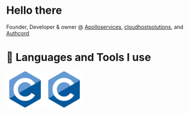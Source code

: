 # Hello there 

Founder, Developer & owner @ <a href="https://apolloservices.xyz">Apolloservices</a>, <a href="https://cloudhostsolutions.co">cloudhostsolutions</a>, and <a href="https://authcord.xyz">Authcord</a>


# 🧰 Languages and Tools I use
<img src="https://github.com/devicons/devicon/blob/master/icons/c/c-original.svg" width="100"/>
<img src="https://github.com/devicons/devicon/blob/master/icons/c/c-original.svg" width="100"/>
